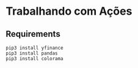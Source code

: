 # Trabalhando com Ações

## Requirements

    pip3 install yfinance
    pip3 install pandas
    pip3 install colorama
